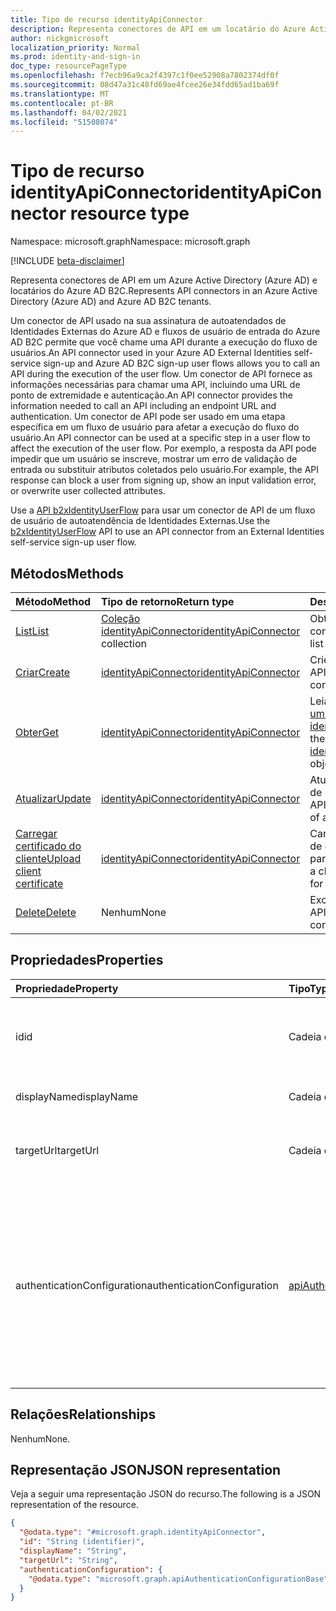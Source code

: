 ```yaml
---
title: Tipo de recurso identityApiConnector
description: Representa conectores de API em um locatário do Azure Active Directory.
author: nickgmicrosoft
localization_priority: Normal
ms.prod: identity-and-sign-in
doc_type: resourcePageType
ms.openlocfilehash: f7ecb96a9ca2f4397c1f0ee52908a7802374df0f
ms.sourcegitcommit: 08d47a31c48fd69ae4fcee26e34fdd65ad1ba69f
ms.translationtype: MT
ms.contentlocale: pt-BR
ms.lasthandoff: 04/02/2021
ms.locfileid: "51508074"
---
```

# <a name="identityapiconnector-resource-type"></a><span data-ttu-id="e5577-103">Tipo de recurso identityApiConnector</span><span class="sxs-lookup"><span data-stu-id="e5577-103">identityApiConnector resource type</span></span>

<span data-ttu-id="e5577-104">Namespace: microsoft.graph</span><span class="sxs-lookup"><span data-stu-id="e5577-104">Namespace: microsoft.graph</span></span>

[!INCLUDE [beta-disclaimer](../../includes/beta-disclaimer.md)]

<span data-ttu-id="e5577-105">Representa conectores de API em um Azure Active Directory (Azure AD) e locatários do Azure AD B2C.</span><span class="sxs-lookup"><span data-stu-id="e5577-105">Represents API connectors in an Azure Active Directory (Azure AD) and Azure AD B2C tenants.</span></span>

<span data-ttu-id="e5577-106">Um conector de API usado na sua assinatura de autoatendados de Identidades Externas do Azure AD e fluxos de usuário de entrada do Azure AD B2C permite que você chame uma API durante a execução do fluxo de usuários.</span><span class="sxs-lookup"><span data-stu-id="e5577-106">An API connector used in your Azure AD External Identities self-service sign-up and Azure AD B2C sign-up user flows allows you to call an API during the execution of the user flow.</span></span> <span data-ttu-id="e5577-107">Um conector de API fornece as informações necessárias para chamar uma API, incluindo uma URL de ponto de extremidade e autenticação.</span><span class="sxs-lookup"><span data-stu-id="e5577-107">An API connector provides the information needed to call an API including an endpoint URL and authentication.</span></span> <span data-ttu-id="e5577-108">Um conector de API pode ser usado em uma etapa específica em um fluxo de usuário para afetar a execução do fluxo do usuário.</span><span class="sxs-lookup"><span data-stu-id="e5577-108">An API connector can be used at a specific step in a user flow to affect the execution of the user flow.</span></span> <span data-ttu-id="e5577-109">Por exemplo, a resposta da API pode impedir que um usuário se inscreve, mostrar um erro de validação de entrada ou substituir atributos coletados pelo usuário.</span><span class="sxs-lookup"><span data-stu-id="e5577-109">For example, the API response can block a user from signing up, show an input validation error, or overwrite user collected attributes.</span></span>

<span data-ttu-id="e5577-110">Use a [API b2xIdentityUserFlow](b2xidentityuserflow.md) para usar um conector de API de um fluxo de usuário de autoatendência de Identidades Externas.</span><span class="sxs-lookup"><span data-stu-id="e5577-110">Use the [b2xIdentityUserFlow](b2xidentityuserflow.md) API to use an API connector from an External Identities self-service sign-up user flow.</span></span>

## <a name="methods"></a><span data-ttu-id="e5577-111">Métodos</span><span class="sxs-lookup"><span data-stu-id="e5577-111">Methods</span></span>

|<span data-ttu-id="e5577-112">Método</span><span class="sxs-lookup"><span data-stu-id="e5577-112">Method</span></span>|<span data-ttu-id="e5577-113">Tipo de retorno</span><span class="sxs-lookup"><span data-stu-id="e5577-113">Return type</span></span>|<span data-ttu-id="e5577-114">Descrição</span><span class="sxs-lookup"><span data-stu-id="e5577-114">Description</span></span>|
|:---|:---|:---|
|[<span data-ttu-id="e5577-115">List</span><span class="sxs-lookup"><span data-stu-id="e5577-115">List</span></span>](../api/identityapiconnector-list.md)|<span data-ttu-id="e5577-116">[Coleção identityApiConnector](identityapiconnector.md)</span><span class="sxs-lookup"><span data-stu-id="e5577-116">[identityApiConnector](identityapiconnector.md) collection</span></span>| <span data-ttu-id="e5577-117">Obter uma lista de conectores de API</span><span class="sxs-lookup"><span data-stu-id="e5577-117">Get a list of API connectors</span></span>|
|[<span data-ttu-id="e5577-118">Criar</span><span class="sxs-lookup"><span data-stu-id="e5577-118">Create</span></span>](../api/identityapiconnector-create.md)|[<span data-ttu-id="e5577-119">identityApiConnector</span><span class="sxs-lookup"><span data-stu-id="e5577-119">identityApiConnector</span></span>](identityapiconnector.md)|<span data-ttu-id="e5577-120">Crie um novo conector de API.</span><span class="sxs-lookup"><span data-stu-id="e5577-120">Create a new API connector.</span></span> |
|[<span data-ttu-id="e5577-121">Obter</span><span class="sxs-lookup"><span data-stu-id="e5577-121">Get</span></span>](../api/identityapiconnector-get.md)|[<span data-ttu-id="e5577-122">identityApiConnector</span><span class="sxs-lookup"><span data-stu-id="e5577-122">identityApiConnector</span></span>](identityapiconnector.md)|<span data-ttu-id="e5577-123">Leia as propriedades de [um objeto identityApiConnector.](../resources/identityapiconnector.md)</span><span class="sxs-lookup"><span data-stu-id="e5577-123">Read the properties of an [identityApiConnector](../resources/identityapiconnector.md) object.</span></span>|
|[<span data-ttu-id="e5577-124">Atualizar</span><span class="sxs-lookup"><span data-stu-id="e5577-124">Update</span></span>](../api/identityapiconnector-update.md)|[<span data-ttu-id="e5577-125">identityApiConnector</span><span class="sxs-lookup"><span data-stu-id="e5577-125">identityApiConnector</span></span>](identityapiconnector.md)|<span data-ttu-id="e5577-126">Atualize as propriedades de um conector de API.</span><span class="sxs-lookup"><span data-stu-id="e5577-126">Update the properties of an API connector.</span></span>|
|[<span data-ttu-id="e5577-127">Carregar certificado do cliente</span><span class="sxs-lookup"><span data-stu-id="e5577-127">Upload client certificate</span></span>](../api/identityapiconnector-uploadclientcertificate.md)|[<span data-ttu-id="e5577-128">identityApiConnector</span><span class="sxs-lookup"><span data-stu-id="e5577-128">identityApiConnector</span></span>](identityapiconnector.md)|<span data-ttu-id="e5577-129">Carregar um certificado de cliente a ser usado para autenticação.</span><span class="sxs-lookup"><span data-stu-id="e5577-129">Upload a client certificate to use for authentication.</span></span>|
|[<span data-ttu-id="e5577-130">Delete</span><span class="sxs-lookup"><span data-stu-id="e5577-130">Delete</span></span>](../api/identityapiconnector-delete.md)|<span data-ttu-id="e5577-131">Nenhum</span><span class="sxs-lookup"><span data-stu-id="e5577-131">None</span></span>|<span data-ttu-id="e5577-132">Exclua um conector de API.</span><span class="sxs-lookup"><span data-stu-id="e5577-132">Delete an API connector.</span></span>|

## <a name="properties"></a><span data-ttu-id="e5577-133">Propriedades</span><span class="sxs-lookup"><span data-stu-id="e5577-133">Properties</span></span>

|<span data-ttu-id="e5577-134">Propriedade</span><span class="sxs-lookup"><span data-stu-id="e5577-134">Property</span></span>|<span data-ttu-id="e5577-135">Tipo</span><span class="sxs-lookup"><span data-stu-id="e5577-135">Type</span></span>|<span data-ttu-id="e5577-136">Descrição</span><span class="sxs-lookup"><span data-stu-id="e5577-136">Description</span></span>|
|:---|:---|:---|
|<span data-ttu-id="e5577-137">id</span><span class="sxs-lookup"><span data-stu-id="e5577-137">id</span></span>|<span data-ttu-id="e5577-138">Cadeia de caracteres</span><span class="sxs-lookup"><span data-stu-id="e5577-138">String</span></span>|<span data-ttu-id="e5577-139">A ID gerada aleatoriamente do conector da API.</span><span class="sxs-lookup"><span data-stu-id="e5577-139">The randomly generated ID of the API connector.</span></span> |
|<span data-ttu-id="e5577-140">displayName</span><span class="sxs-lookup"><span data-stu-id="e5577-140">displayName</span></span>|<span data-ttu-id="e5577-141">Cadeia de caracteres</span><span class="sxs-lookup"><span data-stu-id="e5577-141">String</span></span>| <span data-ttu-id="e5577-142">O nome do conector da API.</span><span class="sxs-lookup"><span data-stu-id="e5577-142">The name of the API connector.</span></span> |
|<span data-ttu-id="e5577-143">targetUrl</span><span class="sxs-lookup"><span data-stu-id="e5577-143">targetUrl</span></span>|<span data-ttu-id="e5577-144">Cadeia de caracteres</span><span class="sxs-lookup"><span data-stu-id="e5577-144">String</span></span>| <span data-ttu-id="e5577-145">A URL do ponto de extremidade da API a ser chamada.</span><span class="sxs-lookup"><span data-stu-id="e5577-145">The URL of the API endpoint to call.</span></span> |
|<span data-ttu-id="e5577-146">authenticationConfiguration</span><span class="sxs-lookup"><span data-stu-id="e5577-146">authenticationConfiguration</span></span>|[<span data-ttu-id="e5577-147">apiAuthenticationConfigurationBase</span><span class="sxs-lookup"><span data-stu-id="e5577-147">apiAuthenticationConfigurationBase</span></span>](../resources/apiauthenticationconfigurationbase.md)|<span data-ttu-id="e5577-148">O objeto que descreve os detalhes de configuração de autenticação para chamar a API.</span><span class="sxs-lookup"><span data-stu-id="e5577-148">The object which describes the authentication configuration details for calling the API.</span></span> <span data-ttu-id="e5577-149">Certificado cliente básico e PKCS 12 são suportados.</span><span class="sxs-lookup"><span data-stu-id="e5577-149">Basic and PKCS 12 client certificate are supported.</span></span>|

## <a name="relationships"></a><span data-ttu-id="e5577-150">Relações</span><span class="sxs-lookup"><span data-stu-id="e5577-150">Relationships</span></span>

<span data-ttu-id="e5577-151">Nenhum</span><span class="sxs-lookup"><span data-stu-id="e5577-151">None.</span></span>

## <a name="json-representation"></a><span data-ttu-id="e5577-152">Representação JSON</span><span class="sxs-lookup"><span data-stu-id="e5577-152">JSON representation</span></span>

<span data-ttu-id="e5577-153">Veja a seguir uma representação JSON do recurso.</span><span class="sxs-lookup"><span data-stu-id="e5577-153">The following is a JSON representation of the resource.</span></span>
<!-- {
  "blockType": "resource",
  "keyProperty": "id",
  "@odata.type": "microsoft.graph.identityApiConnector",
  "openType": false
}
-->

``` json
{
  "@odata.type": "#microsoft.graph.identityApiConnector",
  "id": "String (identifier)",
  "displayName": "String",
  "targetUrl": "String",
  "authenticationConfiguration": {
    "@odata.type": "microsoft.graph.apiAuthenticationConfigurationBase"
  }
}
```
